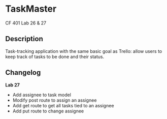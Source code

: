 # TaskMaster
CF 401 Lab 26 & 27

## Description
Task-tracking application with the same basic goal as Trello: allow users to keep track of tasks to be done and their status.

## Changelog
**Lab 27**
- Add assignee to task model
- Modify post route to assign an assignee
- Add get route to get all tasks tied to an assignee
- Add put route to change assignee